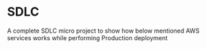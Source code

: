 # SDLC
A complete SDLC micro project to show how below mentioned AWS services works while performing Production deployment
